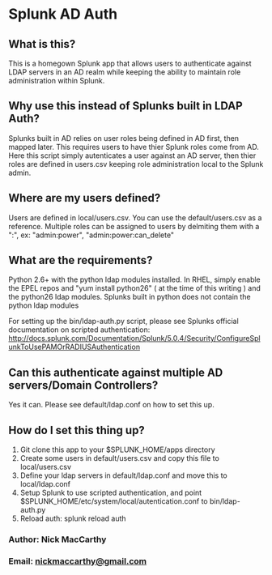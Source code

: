 # Splunk AD Auth #

What is this?
-----------------------------------
This is a homegown Splunk app that allows users to authenticate against LDAP servers in an AD realm while keeping the ability to maintain role administration within Splunk.


Why use this instead of Splunks built in LDAP Auth?
----------------------------------
Splunks built in AD relies on user roles being defined in AD first, then mapped later.  This requires users to have thier Splunk roles come from AD.  Here this script simply autenticates a user against an AD server, then thier roles are defined in users.csv keeping role administration local to the Splunk admin.


Where are my users defined?
----------------------------------
Users are defined in local/users.csv.   You can use the default/users.csv as a reference.  Multiple roles can be assigned to users by delmiting them with a ":", ex: "admin:power", "admin:power:can_delete"


What are the requirements?
----------------------------------
Python 2.6+ with the python ldap modules installed.  In RHEL, simply enable the EPEL repos and "yum install python26" ( at the time of this writing ) and the python26 ldap modules.  Splunks built in python does not contain the python ldap modules

For setting up the bin/ldap-auth.py script, please see Splunks official documentation on scripted authentication:
http://docs.splunk.com/Documentation/Splunk/5.0.4/Security/ConfigureSplunkToUsePAMOrRADIUSAuthentication


Can this authenticate against multiple AD servers/Domain Controllers?
----------------------------------
Yes it can.  Please see default/ldap.conf on how to set this up.

How do I set this thing up?
----------------------------------
1. Git clone this app to your $SPLUNK_HOME/apps directory
2. Create some users in default/users.csv and copy this file to local/users.csv
3. Define your ldap servers in default/ldap.conf and move this to local/ldap.conf
4. Setup Splunk to use scripted authentication, and point $SPLUNK_HOME/etc/system/local/autentication.conf to bin/ldap-auth.py
5. Reload auth:  splunk reload auth


### Author: Nick MacCarthy
### Email: nickmaccarthy@gmail.com
